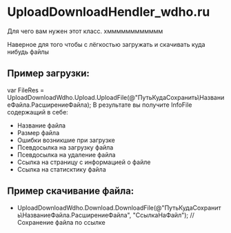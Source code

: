 # UploadDownloadHendler_wdho.ru
 Для чего вам нужен этот класс. хмммммммммммм 

Наверное для того чтобы с лёгкостью загружать и скачивать куда нибудь файлы 

## Пример загрузки:

 var FileRes = UploadDownloadWdho.Upload.UploadFile(@"ПутьКудаСохранить\НазваниеФайла.РасширениеФайла);
 В результате вы получите InfoFile содержащий в себе:
 * Название файла
 * Размер файла
 * Ошибки возникшие при загрузке
 * Псевдосылка на загрузку файла
 * Псевдосылка на удаление файла
 * Ссылка на страницу с информацией о файле
 * Ссылка на статисктику файла
 
## Пример скачивание файла:
* UploadDownloadWdho.Download.DownloadFile(@"ПутьКудаСохранить\НазваниеФайла.РасширениеФайла", "СсылкаНаФайл"); // Сохранение файла по ссылке
